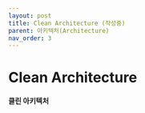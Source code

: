 ```yaml
---
layout: post
title: Clean Architecture (작성중)
parent: 아키텍처(Architecture)
nav_order: 3
---
```



# Clean Architecture
**클린 아키텍처**